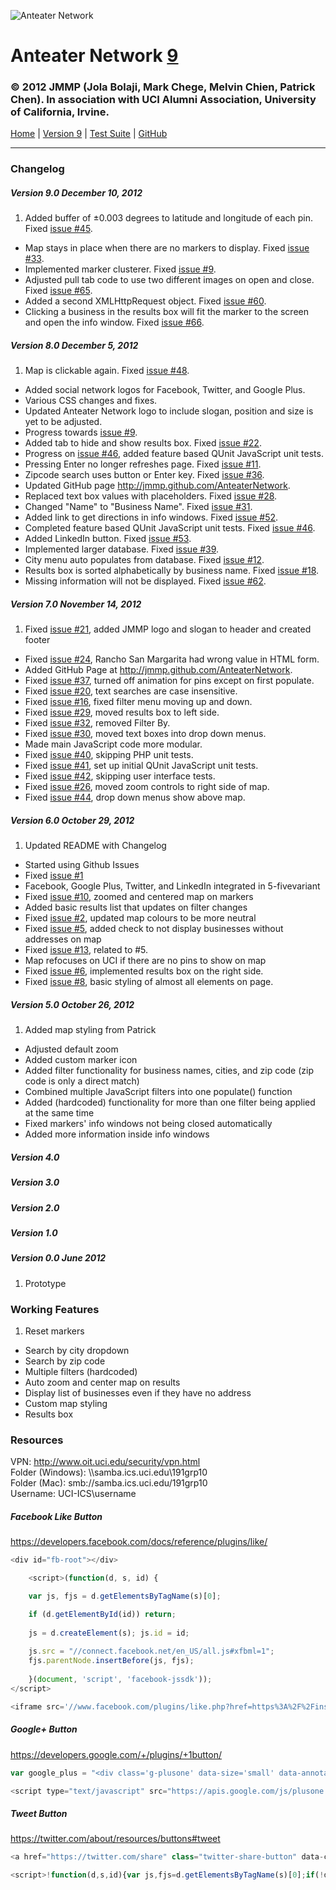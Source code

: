 ![Anteater Network](http://i.imgur.com/4oVj3.png)
# Anteater Network [9](https://instdav.ics.uci.edu//~191grp10/9/)
### © 2012 JMMP (Jola Bolaji, Mark Chege, Melvin Chien, Patrick Chen). In association with UCI Alumni Association, University of California, Irvine.

[Home](http://jmmp.github.com/AnteaterNetwork) | [Version 9](https://instdav.ics.uci.edu/~191grp10/9/) | [Test Suite](https://instdav.ics.uci.edu/~191grp10/9/qunit/) | [GitHub](https://github.com/jmmp/AnteaterNetwork)

- - -
### Changelog
##### Version 9.0 December 10, 2012
1. Added buffer of ±0.003 degrees to latitude and longitude of each pin. Fixed [issue #45](https://github.com/JMMP/AnteaterNetwork/issues/45).
* Map stays in place when there are no markers to display. Fixed [issue #33](https://github.com/JMMP/AnteaterNetwork/issues/33).
* Implemented marker clusterer. Fixed [issue #9](https://github.com/JMMP/AnteaterNetwork/issues/9).
* Adjusted pull tab code to use two different images on open and close. Fixed [issue #65](https://github.com/JMMP/AnteaterNetwork/issues/65).
* Added a second XMLHttpRequest object. Fixed [issue #60](https://github.com/JMMP/AnteaterNetwork/issues/60).
* Clicking a business in the results box will fit the marker to the screen and open the info window. Fixed [issue #66](https://github.com/JMMP/AnteaterNetwork/issues/66).

##### Version 8.0 December 5, 2012
1. Map is clickable again. Fixed [issue #48](https://github.com/JMMP/AnteaterNetwork/issues/48).
* Added social network logos for Facebook, Twitter, and Google Plus.
* Various CSS changes and fixes.
* Updated Anteater Network logo to include slogan, position and size is yet to be adjusted.
* Progress towards [issue #9](https://github.com/JMMP/AnteaterNetwork/issues/9).
* Added tab to hide and show results box. Fixed [issue #22](https://github.com/JMMP/AnteaterNetwork/issues/22).
* Progress on [issue #46](https://github.com/JMMP/AnteaterNetwork/issues/46), added feature based QUnit JavaScript unit tests.
* Pressing Enter no longer refreshes page. Fixed [issue #11](https://github.com/JMMP/AnteaterNetwork/issues/11).
* Zipcode search uses button or Enter key. Fixed [issue #36](https://github.com/JMMP/AnteaterNetwork/issues/36).
* Updated GitHub page <http://jmmp.github.com/AnteaterNetwork>.
* Replaced text box values with placeholders. Fixed [issue #28](https://github.com/JMMP/AnteaterNetwork/issues/28).
* Changed "Name" to "Business Name". Fixed [issue #31](https://github.com/JMMP/AnteaterNetwork/issues/31).
* Added link to get directions in info windows. Fixed [issue #52](https://github.com/JMMP/AnteaterNetwork/issues/52).
* Completed feature based QUnit JavaScript unit tests. Fixed [issue #46](https://github.com/JMMP/AnteaterNetwork/issues/46).
* Added LinkedIn button. Fixed [issue #53](https://github.com/JMMP/AnteaterNetwork/issues/53).
* Implemented larger database. Fixed [issue #39](https://github.com/JMMP/AnteaterNetwork/issues/39).
* City menu auto populates from database. Fixed [issue #12](https://github.com/JMMP/AnteaterNetwork/issues/12).
* Results box is sorted alphabetically by business name. Fixed [issue #18](https://github.com/JMMP/AnteaterNetwork/issues/18).
* Missing information will not be displayed. Fixed [issue #62](https://github.com/JMMP/AnteaterNetwork/issues/62).


##### Version 7.0 November 14, 2012
1. Fixed [issue #21](https://github.com/JMMP/AnteaterNetwork/issues/21), added JMMP logo and slogan to header and created footer
* Fixed [issue #24](https://github.com/JMMP/AnteaterNetwork/issues/24), Rancho San Margarita had wrong value in HTML form.
* Added GitHub Page at <http://jmmp.github.com/AnteaterNetwork>.
* Fixed [issue #37](https://github.com/JMMP/AnteaterNetwork/issues/37), turned off animation for pins except on first populate.
* Fixed [issue #20](https://github.com/JMMP/AnteaterNetwork/issues/20), text searches are case insensitive.
* Fixed [issue #16](https://github.com/JMMP/AnteaterNetwork/issues/16), fixed filter menu moving up and down.
* Fixed [issue #29](https://github.com/JMMP/AnteaterNetwork/issues/29), moved results box to left side.
* Fixed [issue #32](https://github.com/JMMP/AnteaterNetwork/issues/32), removed Filter By.
* Fixed [issue #30](https://github.com/JMMP/AnteaterNetwork/issues/30), moved text boxes into drop down menus.
* Made main JavaScript code more modular.
* Fixed [issue #40](https://github.com/JMMP/AnteaterNetwork/issues/40), skipping PHP unit tests.
* Fixed [issue #41](https://github.com/JMMP/AnteaterNetwork/issues/41), set up initial QUnit JavaScript unit tests.
* Fixed [issue #42](https://github.com/JMMP/AnteaterNetwork/issues/42), skipping user interface tests.
* Fixed [issue #26](https://github.com/JMMP/AnteaterNetwork/issues/26), moved zoom controls to right side of map.
* Fixed [issue #44](https://github.com/JMMP/AnteaterNetwork/issues/44), drop down menus show above map.

##### Version 6.0 October 29, 2012
1. Updated README with Changelog
* Started using Github Issues
* Fixed [issue #1](https://github.com/JMMP/AnteaterNetwork/issues/1)
* Facebook, Google Plus, Twitter, and LinkedIn integrated in 5-fivevariant
* Fixed [issue #10](https://github.com/JMMP/AnteaterNetwork/issues/10), zoomed and centered map on markers
* Added basic results list that updates on filter changes
* Fixed [issue #2](https://github.com/JMMP/AnteaterNetwork/issues/2), updated map colours to be more neutral
* Fixed [issue #5](https://github.com/JMMP/AnteaterNetwork/issues/5), added check to not display businesses without addresses on map
* Fixed [issue #13](https://github.com/JMMP/AnteaterNetwork/issues/13), related to #5.
* Map refocuses on UCI if there are no pins to show on map
* Fixed [issue #6](https://github.com/JMMP/AnteaterNetwork/issues/6), implemented results box on the right side.
* Fixed [issue #8](https://github.com/JMMP/AnteaterNetwork/issues/8), basic styling of almost all elements on page.

##### Version 5.0 October 26, 2012
1. Added map styling from Patrick
* Adjusted default zoom
* Added custom marker icon
* Added filter functionality for business names, cities, and zip code
(zip code is only a direct match)
* Combined multiple JavaScript filters into one populate() function
* Added (hardcoded) functionality for more than one filter being applied
at the same time
* Fixed markers' info windows not being closed automatically
* Added more information inside info windows

##### Version 4.0

##### Version 3.0

##### Version 2.0

##### Version 1.0

##### Version 0.0 June 2012
1. Prototype


### Working Features
1. Reset markers
* Search by city dropdown
* Search by zip code
* Multiple filters (hardcoded)
* Auto zoom and center map on results
* Display list of businesses even if they have no address
* Custom map styling
* Results box


### Resources
VPN: <http://www.oit.uci.edu/security/vpn.html>  
Folder (Windows): \\\\samba.ics.uci.edu\191grp10  
Folder (Mac): smb://samba.ics.uci.edu/191grp10  
Username: UCI-ICS\username  

##### Facebook Like Button
<https://developers.facebook.com/docs/reference/plugins/like/>

````javascript
<div id="fb-root"></div>

	<script>(function(d, s, id) {

	var js, fjs = d.getElementsByTagName(s)[0];

	if (d.getElementById(id)) return;
	
	js = d.createElement(s); js.id = id;
		
	js.src = "//connect.facebook.net/en_US/all.js#xfbml=1";
	fjs.parentNode.insertBefore(js, fjs);
	
	}(document, 'script', 'facebook-jssdk'));
</script>

<iframe src='//www.facebook.com/plugins/like.php?href=https%3A%2F%2Finstdav.ics.uci.edu%2F%7E191grp10%2F5-fivevariant%2F&amp;send=false&amp;layout=button_count&amp;width=60&amp;show_faces=false&amp;action=like&amp;colorscheme=light&amp;font&amp;height=21' scrolling='no' frameborder='0' style='border:none; overflow:hidden; width:100px; height:21px;' allowTransparency='true'></iframe>
````

##### Google+ Button
<https://developers.google.com/+/plugins/+1button/>

````javascript
var google_plus = "<div class='g-plusone' data-size='small' data-annotation='none' data-href='https://instdav.ics.uci.edu/~191grp10/5-fivevariant/'></div>";

<script type="text/javascript" src="https://apis.google.com/js/plusone.js"></script>
````

##### Tweet Button
<https://twitter.com/about/resources/buttons#tweet>
````javascript
<a href="https://twitter.com/share" class="twitter-share-button" data-count="none">Tweet</a>

<script>!function(d,s,id){var js,fjs=d.getElementsByTagName(s)[0];if(!d.getElementById(id)){js=d.createElement(s);js.id=id;js.src="//platform.twitter.com/widgets.js";fjs.parentNode.insertBefore(js,fjs);}}(document,"script","twitter-wjs");</script>
````